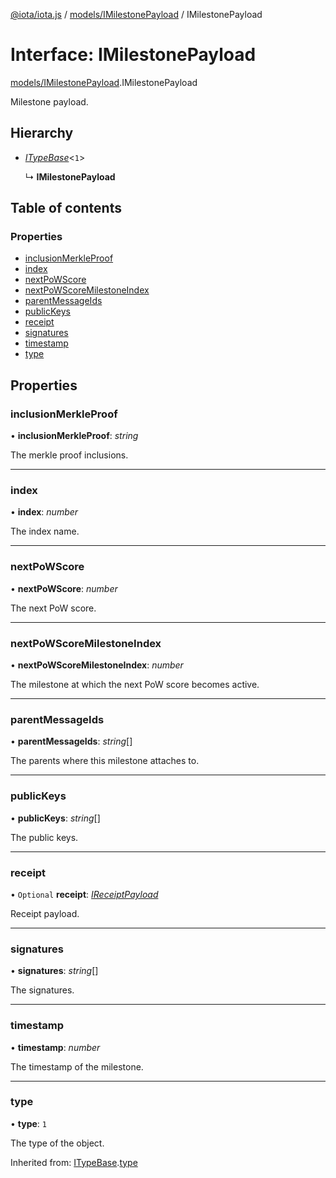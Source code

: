[@iota/iota.js](../README.md) / [models/IMilestonePayload](../modules/models_imilestonepayload.md) / IMilestonePayload

# Interface: IMilestonePayload

[models/IMilestonePayload](../modules/models_imilestonepayload.md).IMilestonePayload

Milestone payload.

## Hierarchy

- [*ITypeBase*](models_itypebase.itypebase.md)<``1``\>

  ↳ **IMilestonePayload**

## Table of contents

### Properties

- [inclusionMerkleProof](models_imilestonepayload.imilestonepayload.md#inclusionmerkleproof)
- [index](models_imilestonepayload.imilestonepayload.md#index)
- [nextPoWScore](models_imilestonepayload.imilestonepayload.md#nextpowscore)
- [nextPoWScoreMilestoneIndex](models_imilestonepayload.imilestonepayload.md#nextpowscoremilestoneindex)
- [parentMessageIds](models_imilestonepayload.imilestonepayload.md#parentmessageids)
- [publicKeys](models_imilestonepayload.imilestonepayload.md#publickeys)
- [receipt](models_imilestonepayload.imilestonepayload.md#receipt)
- [signatures](models_imilestonepayload.imilestonepayload.md#signatures)
- [timestamp](models_imilestonepayload.imilestonepayload.md#timestamp)
- [type](models_imilestonepayload.imilestonepayload.md#type)

## Properties

### inclusionMerkleProof

• **inclusionMerkleProof**: *string*

The merkle proof inclusions.

___

### index

• **index**: *number*

The index name.

___

### nextPoWScore

• **nextPoWScore**: *number*

The next PoW score.

___

### nextPoWScoreMilestoneIndex

• **nextPoWScoreMilestoneIndex**: *number*

The milestone at which the next PoW score becomes active.

___

### parentMessageIds

• **parentMessageIds**: *string*[]

The parents where this milestone attaches to.

___

### publicKeys

• **publicKeys**: *string*[]

The public keys.

___

### receipt

• `Optional` **receipt**: [*IReceiptPayload*](models_ireceiptpayload.ireceiptpayload.md)

Receipt payload.

___

### signatures

• **signatures**: *string*[]

The signatures.

___

### timestamp

• **timestamp**: *number*

The timestamp of the milestone.

___

### type

• **type**: ``1``

The type of the object.

Inherited from: [ITypeBase](models_itypebase.itypebase.md).[type](models_itypebase.itypebase.md#type)

